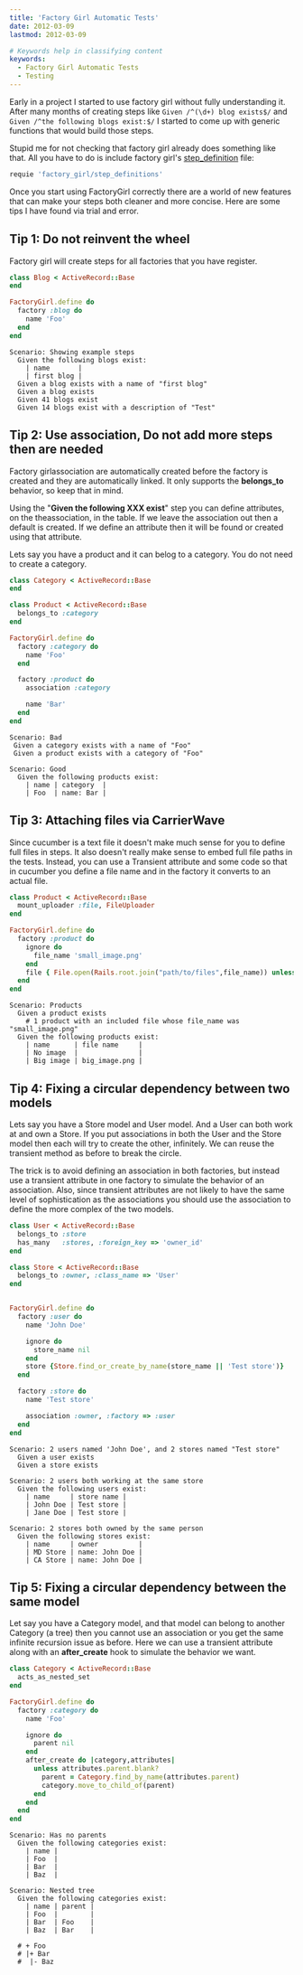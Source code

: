 ```yaml
---
title: 'Factory Girl Automatic Tests'
date: 2012-03-09
lastmod: 2012-03-09

# Keywords help in classifying content
keywords:
  - Factory Girl Automatic Tests
  - Testing
---
```


Early in a project I started to use factory girl without fully understanding it. After many months of creating steps like `Given /^(\d+) blog exists$/` and `Given /^the following blogs exist:$/` I started to come up with generic functions that would build those steps.

Stupid me for not checking that factory girl already does something like that. All you have to do is include factory girl's [step_definition](http://github.com/thoughtbot/factory_girl/blob/master/lib/factory_girl/step_definitions.rb) file:

```ruby env.rb
requie 'factory_girl/step_definitions'
```

Once you start using FactoryGirl correctly there are a world of new features that can make your steps both cleaner and more concise. Here are some tips I have found via trial and error.

<!--more-->

## Tip 1: Do not reinvent the wheel
Factory girl will create steps for all factories that you have register.

```ruby
class Blog < ActiveRecord::Base
end

FactoryGirl.define do
  factory :blog do
    name 'Foo'
  end
end
```

```text example_steps.feature
Scenario: Showing example steps
  Given the following blogs exist:
    | name       |
    | first blog |
  Given a blog exists with a name of "first blog"
  Given a blog exists
  Given 41 blogs exist
  Given 14 blogs exist with a description of "Test"
```

## Tip 2: Use association, Do not add more steps then are needed
Factory girlassociation are automatically created before the factory is created and they are automatically linked. It only supports the **belongs_to** behavior, so keep that in mind.

Using the "**Given the following XXX exist**" step you can define attributes, on the theassociation, in the table. If we leave the association out then a default is created. If we define an attribute then it will be found or created using that attribute.

Lets say you have a product and it can belog to a category. You do not need to create a category.

```ruby product_category.rb
class Category < ActiveRecord::Base
end

class Product < ActiveRecord::Base
  belongs_to :category
end

FactoryGirl.define do
  factory :category do
    name 'Foo'
  end

  factory :product do
    association :category

    name 'Bar'
  end
end
```

```text product_category.feature
Scenario: Bad
 Given a category exists with a name of "Foo"
 Given a product exists with a category of "Foo"

Scenario: Good
  Given the following products exist:
    | name | category  |
    | Foo  | name: Bar |
```

## Tip 3: Attaching files via CarrierWave</span>
Since cucumber is a text file it doesn't make much sense for you to define full files in steps. It also doesn't really make sense to embed full file paths in the tests. Instead, you can use a Transient attribute and some code so that in cucumber you define a file name and in the factory it converts to an actual file.

```ruby file_product.rb
class Product < ActiveRecord::Base
  mount_uploader :file, FileUploader
end

FactoryGirl.define do
  factory :product do
    ignore do
      file_name 'small_image.png'
    end
    file { File.open(Rails.root.join("path/to/files",file_name)) unless file_name.blank? }
  end
end
```

```text file_product.feature
Scenario: Products
  Given a product exists
    # 1 product with an included file whose file_name was "small_image.png"
  Given the following products exist:
    | name      | file name     |
    | No image  |               |
    | Big image | big_image.png |
```

## Tip 4: Fixing a circular dependency between two models</span>
Lets say you have a Store model and User model. And a User can both work at and own a Store. If you put associations in both the User and the Store model then each will try to create the other, infinitely. We can reuse the transient method as before to break the circle.

The trick is to avoid defining an association in both factories, but instead use a transient attribute in one factory to simulate the behavior of an association. Also, since transient attributes are not likely to have the same level of sophistication as the associations you should use the association to define the more complex of the two models.

```ruby  user_store.rb
class User < ActiveRecord::Base
  belongs_to :store
  has_many   :stores, :foreign_key => 'owner_id'
end

class Store < ActiveRecord::Base
  belongs_to :owner, :class_name => 'User'
end


FactoryGirl.define do
  factory :user do
    name 'John Doe'

    ignore do
      store_name nil
    end
    store {Store.find_or_create_by_name(store_name || 'Test store')}
  end

  factory :store do
    name 'Test store'

    association :owner, :factory => :user
  end
end
```

```text user_store.feature
Scenario: 2 users named 'John Doe', and 2 stores named "Test store"
  Given a user exists
  Given a store exists

Scenario: 2 users both working at the same store
  Given the following users exist:
    | name     | store name |
    | John Doe | Test store |
    | Jane Doe | Test store |

Scenario: 2 stores both owned by the same person
  Given the following stores exist:
    | name     | owner          |
    | MD Store | name: John Doe |
    | CA Store | name: John Doe |
```

## Tip 5: Fixing a circular dependency between the same model</span>
Let say you have a Category model, and that model can belong to another Category (a tree) then you cannot use an association or you get the same infinite recursion issue as before. Here we can use a transient attribute along with an **after_create** hook to simulate the behavior we want.

```ruby category.rb
class Category < ActiveRecord::Base
  acts_as_nested_set
end

FactoryGirl.define do
  factory :category do
    name 'Foo'

    ignore do
      parent nil
    end
    after_create do |category,attributes|
      unless attributes.parent.blank?
        parent = Category.find_by_name(attributes.parent)
        category.move_to_child_of(parent)
      end
    end
  end
end
```

```text category.feature
Scenario: Has no parents
  Given the following categories exist:
    | name |
    | Foo  |
    | Bar  |
    | Baz  |

Scenario: Nested tree
  Given the following categories exist:
    | name | parent |
    | Foo  |        |
    | Bar  | Foo    |
    | Baz  | Bar    |

  # + Foo
  # |+ Bar
  #  |- Baz
```
